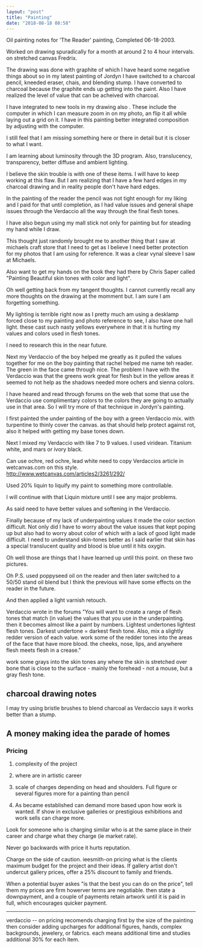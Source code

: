 ```yaml
---
layout: "post"
title: "Painting"
date: "2018-08-18 08:58"
---
```


Oil painting notes for 'The Reader' painting, Completed 06-18-2003.

Worked on drawing spuradically for a month at around 2 to 4 hour intervals. on stretched canvas Fredrix.

The drawing was done with graphite of which I have heard some negative things about so in my latest painting of Jordyn I have switched to a charcoal pencil, kneeded eraser, chais, and blending stump. I have converted to charcoal because the graphite ends up getting into the paint. Also I have realized the level of value that can be acheived with charcoal.

I have integrated to new tools in my drawing also . These include the computer in which I can measure zoom in on my photo, an flip it all while laying out a grid on it. I have in this painting better integrated composition by adjusting with the computer.

I still feel that I am missing something here or there in detail but it is closer to what I want.

I am learning about luminosity through the 3D program. Also, translucency, transparency, better diffuse and ambient lighting.

I believe the skin trouble is with one of these items. I will have to keep working at this flaw. But I am realizing that I have a few hard edges in my charcoal drawing and in reality people don't have hard edges.

In the painting of the reader the pencil was not tight enough for my liking and I paid for that until completion, as I had value issues and general shape issues through the Verdaccio all the way through the final flesh tones.

I have also begun using my mall stick not only for painting but for steading my hand while I draw.

This thought just randomly brought me to another thing that I saw at michaels craft store that I need to get as I believe I need better protection for my photos that I am using for reference. It was a clear vynal sleeve I saw at Michaels.

Also want to get my hands on the book they had there by Chris Saper called "Painting Beautiful skin tones with color and light".

Oh well getting back from my tangent thoughts. I cannot currently recall any more thoughts on the drawing at the momment but. I am sure I am forgetting something.

My lighting is terrible right now as I pretty much am using a desklamp forced close to my painting and photo reference to see, I also have one hall light. these cast such nasty yellows everywhere in that it is hurting my values and colors used in flesh tones.

I need to research this in the near future.

Next my Verdaccio of the boy helped me greatly as it pulled the values together for me on the boy painting that rachel helped me name teh reader. The green in the face came through nice. The problem I have with the Verdaccio was that the greens work great for flesh but in the yellow areas it seemed to not help as the shadows needed more ochers and sienna colors.

I have heared and read through forums on the web that some that use the Verdaccio use complimentary colors to the colors they are going to actually use in that area. So I will try more of that technique in Jordyn's painting.

I first painted the under painting of the boy with a green Verdaccio mix. with turpentine to thinly cover the canvas. as that should help protect against rot, also it helped with getting my base tones down.

Next I mixed my Verdaccio with like 7 to 9 values. I used viridean. Titanium white, and mars or ivory black.

Can use ochre, red ochre, lead white need to copy Verdaccios article in wetcanvas.com on this style. http://www.wetcanvas.com/articles2/3261/292/

Used 20% liquin to liquify my paint to something more controllable.

I will continue with that Liquin mixture until I see any major problems.

As said need to have better values and softening in the Verdaccio.

Finally because of my lack of underpainting values it made the color section difficult. Not only did I have to worry about the value issues that kept poping up but also had to worry about color of which with a lack of good light made difficult. I need to understand skin-tones better as I said earlier that skin has a special translucent quality and blood is blue until it hits oxygin.

Oh well those are things that I have learned up until this point. on these two pictures.

Oh P.S. used poppyseed oil on the reader and then later switched to a 50/50 stand oil blend but I think the previous will have some effects on the reader in the future.

And then applied a light varnish retouch.

Verdaccio wrote in the forums "You will want to create a range of flesh tones that match (in value) the values that you use in the underpainting. then it becomes almost like a paint by numbers. Lightest undertones lightest flesh tones. Darkest undertone =  darkest flesh tone. Also, mix a slightly redder version of each value. work some of the redder tones into the areas of the face that have more blood. the cheeks, nose, lips, and anywhere flesh meets flesh in a crease."

work some grays into the skin tones any where the skin is stretched over bone that is close to the surface - mainly the forehead - not a mouse, but a gray flesh tone.

## charcoal drawing notes

I may try using bristle brushes to blend charcoal as Verdaccio says it works better than a stump.

## A money making idea the parade of homes

### Pricing
1. complexity of the project
2. where are in artistic career

1. scale of charges depending on head and shoulders. Full figure or several figures more for a painting than pencil
2. As became established can demand more based upon how work is wanted. If show in exclusive galleries or prestigious exhibitions and work sells can charge more.

Look for someone who is charging similar who is at the same place in their career and charge what they charge (ie market rate).

Never go backwards with price it hurts reputation.

Charge on the side of caution. ieesmith-on pricing
what is the clients maximum budget for the project and their ideas. If gallery artist don't undercut gallery prices, offer a 25% discount to family and friends.

When a potential buyer askes "is that the best you can do on the price", tell them my prices are firm howerver terms are negotiable. then state a downpayment, and a couple of payments retain artwork until it is paid in full, which encourages quicker payment.

---
verdaccio -- on pricing recomends charging first by the size of the painting then consider adding upcharges for additional figures, hands, complex backgrounds, jewelery, or fabrics. each means additional time and studies additional 30% for each item.
